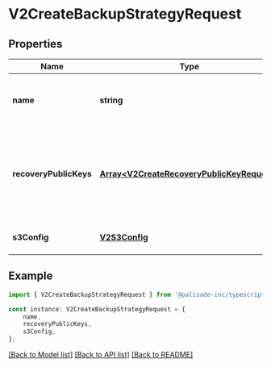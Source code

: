# V2CreateBackupStrategyRequest


## Properties

Name | Type | Description | Notes
------------ | ------------- | ------------- | -------------
**name** | **string** | Name of the backup strategy (2-64 characters) | [optional] [default to undefined]
**recoveryPublicKeys** | [**Array&lt;V2CreateRecoveryPublicKeyRequest&gt;**](V2CreateRecoveryPublicKeyRequest.md) | List of backup keys - DER formatted, hex encoded RSA public keys (min 4096 bits) | [optional] [default to undefined]
**s3Config** | [**V2S3Config**](V2S3Config.md) |  | [optional] [default to undefined]

## Example

```typescript
import { V2CreateBackupStrategyRequest } from '@palisade-inc/typescript-sdk';

const instance: V2CreateBackupStrategyRequest = {
    name,
    recoveryPublicKeys,
    s3Config,
};
```

[[Back to Model list]](../README.md#documentation-for-models) [[Back to API list]](../README.md#documentation-for-api-endpoints) [[Back to README]](../README.md)
